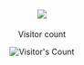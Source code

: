 <h1 align="center">
    <img src="https://readme-typing-svg.herokuapp.com/?font=Inter&size=48&center=true&vCenter=true&width=500&height=70&color=4493F8&duration=4000&lines=Hi+There!+👋;+I'm+Nandini+Parmar!;" />
</h1>

<div align="center"> 
  <p>Visitor count</p>
  <img src="https://profile-counter.glitch.me/{NandiniParmar}/count.svg" alt="Visitor's Count" />
</div>

